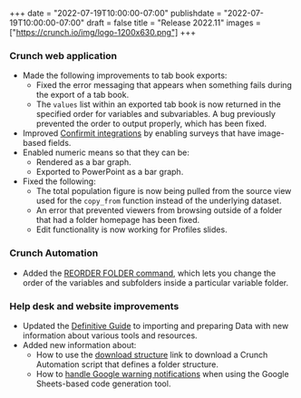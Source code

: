 +++
date = "2022-07-19T10:00:00-07:00"
publishdate = "2022-07-19T10:00:00-07:00"
draft = false
title = "Release 2022.11"
images = ["https://crunch.io/img/logo-1200x630.png"]
+++

### Crunch web application

- Made the following improvements to tab book exports:
    - Fixed the error messaging that appears when something fails during the export of a tab book.
    - The `values` list within an exported tab book is now returned in the specified order for variables and subvariables. A bug previously prevented the order to output properly, which has been fixed.
- Improved [Confirmit integrations](https://help.crunch.io/hc/en-us/sections/360013455732-Confirmit) by enabling surveys that have image-based fields.
- Enabled numeric means so that they can be:
    - Rendered as a bar graph.
    - Exported to PowerPoint as a bar graph.
- Fixed the following:
    - The total population figure is now being pulled from the source view used for the `copy_from` function instead of the underlying dataset.
    - An error that prevented viewers from browsing outside of a folder that had a folder homepage has been fixed.
    - Edit functionality is now working for Profiles slides.

### Crunch Automation

- Added the [REORDER FOLDER command](https://help.crunch.io/hc/en-us/articles/7680402433933-REORDER-FOLDER-command), which lets you change the order of the variables and subfolders inside a particular variable folder.

### Help desk and website improvements

- Updated the [Definitive Guide](https://help.crunch.io/hc/en-us/articles/360044362492-The-Definitive-Guide-to-Importing-and-Preparing-Data) to importing and preparing Data with new information about various tools and resources.
- Added new information about:
    - How to use the [download structure](https://help.crunch.io/hc/en-us/articles/360045553112-Initial-organizing-of-variables-into-folders) link to download a Crunch Automation script that defines a folder structure.
    - How to [handle Google warning notifications](https://help.crunch.io/hc/en-us/articles/5737523462669-The-Script-Builder-a-generator-for-Crunch-Automation#toc2) when using the Google Sheets-based code generation tool.
